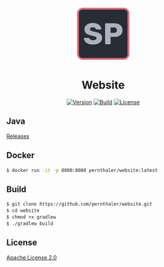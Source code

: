 <div align="center">
    <a href="https://github.com/pernthaler/website/blob/master/src/main/resources/assets/icon.svg"><img src="https://github.com/pernthaler/website/raw/master/src/main/resources/static/img/icon.png" alt="Icon" width="150" height="auto"></a>
    <h1>Website</h1>
    <a href="https://github.com/pernthaler/website/tags"><img alt="Version" src="https://img.shields.io/github/v/release/pernthaler/website?label=Version"></a>
    <a href="https://github.com/pernthaler/website/actions/workflows/build.yml"><img alt="Build" src="https://github.com/pernthaler/website/actions/workflows/build.yml/badge.svg"></a>
    <a href="https://github.com/pernthaler/website/blob/master/LICENSE"><img alt="License" src="https://img.shields.io/github/license/pernthaler/website?label=License"></a>
</div>

## Java

[Releases](https://github.com/pernthaler/website/releases)

## Docker

```bash
$ docker run -it -p 8080:8080 pernthaler/website:latest
```

## Build

```bash
$ git clone https://github.com/pernthaler/website.git
$ cd website
$ chmod +x gradlew
$ ./gradlew build
```

## License

[Apache License 2.0](https://github.com/pernthaler/website/blob/master/LICENSE)